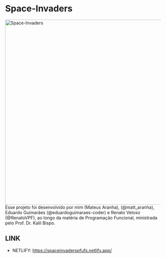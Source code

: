 # Space-Invaders
<img align="center" alt="Space-Invaders" height="600" width="900" src="https://repository-images.githubusercontent.com/1042963760/05607a04-ecb3-4522-99c8-35a570b59737">
Esse projeto foi desenvolvido por mim (Mateus Aranha), (@matt_aranha), Eduardo Guimarães (@eduardoguimaraes-coder) e Renato Veloso (@RenatoVPF), ao longo da matéria de Programação Funcional, ministrada pelo Prof. Dr. Kalil Bispo.

## LINK ## 
* NETLIFY: https://spaceinvaderspfufs.netlify.app/

